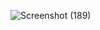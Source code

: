 
![Screenshot (189)](https://github.com/B-RAMKUMAR/Website-Building-Projects/assets/103769152/c4073d37-667d-4c2a-81ec-540fff9cf03e)
